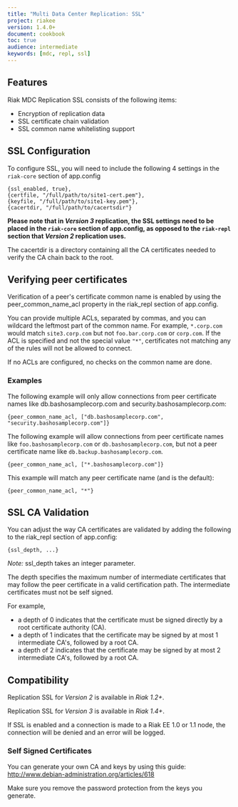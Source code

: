 ```yaml
---
title: "Multi Data Center Replication: SSL"
project: riakee
version: 1.4.0+
document: cookbook
toc: true
audience: intermediate
keywords: [mdc, repl, ssl]
---
```


## Features

Riak MDC Replication SSL consists of the following items:

  * Encryption of replication data
  * SSL certificate chain validation
  * SSL common name whitelisting support

## SSL Configuration

To configure SSL, you will need to include the following 4 settings in the
`riak-core` section of app.config

```
{ssl_enabled, true},
{certfile, "/full/path/to/site1-cert.pem"},
{keyfile, "/full/path/to/site1-key.pem"},
{cacertdir, "/full/path/to/cacertsdir"}
```

**Please note that in *Version 3* replication, the SSL settings need to be placed in the `riak-core` section of app.config, as opposed to the `riak-repl` section that *Version 2* replication uses.**

The cacertdir is a directory containing all the CA certificates needed to
verify the CA chain back to the root.

## Verifying peer certificates

Verification of a peer's certificate common name is enabled by using the 
peer_common_name_acl property in the riak_repl section of app.config.

You can provide multiple ACLs, separated by commas, and you can wildcard
the leftmost part of the common name. For example, `*.corp.com` would match
`site3.corp.com` but not `foo.bar.corp.com` or `corp.com`. If the ACL is
specified and not the special value `"*"`, certificates not matching any
of the rules will not be allowed to connect.

If no ACLs are configured, no checks on the common name are done.

### Examples

The following example will only allow connections from peer certificate names like 
db.bashosamplecorp.com and security.bashosamplecorp.com:

```
{peer_common_name_acl, ["db.bashosamplecorp.com", "security.bashosamplecorp.com"]}
```

The following example will allow connections from peer certificate names like  `foo.bashosamplecorp.com` or `db.bashosamplecorp.com`, but not a peer certificate name like `db.backup.bashosamplecorp.com`.

```
{peer_common_name_acl, ["*.bashosamplecorp.com"]}
```

This example will match any peer certificate name (and is the default):

```
{peer_common_name_acl, "*"}
```

## SSL CA Validation

You can adjust the way CA certificates are validated by adding the following to the riak_repl section of app.config:

```
{ssl_depth, ...}
```

_Note:_ ssl_depth takes an integer parameter.

The depth specifies the maximum number of intermediate certificates that may follow the peer certificate in a valid certification path. The intermediate certificates must not be self signed.

For example,

  * a depth of 0 indicates that the certificate must be signed directly by a root certificate authority (CA).
  * a depth of 1 indicates that the certificate may be signed by at most 1 intermediate CA's, followed by a root CA.
  * a depth of 2 indicates that the certificate may be signed by at most 2 intermediate CA's, followed by a root CA.

## Compatibility

Replication SSL for *Version 2* is available in *Riak 1.2+*.

Replication SSL for *Version 3* is available in *Riak 1.4+*.

If SSL is enabled and a connection is made to a Riak EE 1.0 or 1.1 node, the connection will be denied and an error will be logged.

### Self Signed Certificates

You can generate your own CA and keys by using this guide: http://www.debian-administration.org/articles/618

Make sure you remove the password protection from the keys you generate.
